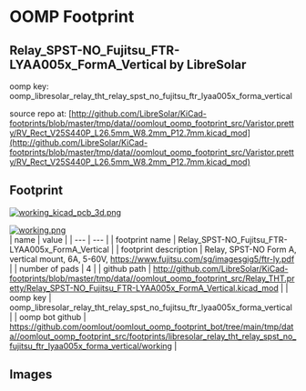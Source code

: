 # OOMP Footprint  
## Relay_SPST-NO_Fujitsu_FTR-LYAA005x_FormA_Vertical  by LibreSolar  
  
oomp key: oomp_libresolar_relay_tht_relay_spst_no_fujitsu_ftr_lyaa005x_forma_vertical  
  
source repo at: [http://github.com/LibreSolar/KiCad-footprints/blob/master/tmp/data//oomlout_oomp_footprint_src/Varistor.pretty/RV_Rect_V25S440P_L26.5mm_W8.2mm_P12.7mm.kicad_mod](http://github.com/LibreSolar/KiCad-footprints/blob/master/tmp/data//oomlout_oomp_footprint_src/Varistor.pretty/RV_Rect_V25S440P_L26.5mm_W8.2mm_P12.7mm.kicad_mod)  
## Footprint  
  
[![working_kicad_pcb_3d.png](working_kicad_pcb_3d_600.png)](working_kicad_pcb_3d.png)  
  
[![working.png](working_600.png)](working.png)  
| name | value | 
| --- | --- | 
| footprint name | Relay_SPST-NO_Fujitsu_FTR-LYAA005x_FormA_Vertical | 
| footprint description | Relay, SPST-NO Form A, vertical mount, 6A, 5-60V, https://www.fujitsu.com/sg/imagesgig5/ftr-ly.pdf | 
| number of pads | 4 | 
| github path | http://github.com/LibreSolar/KiCad-footprints/blob/master/tmp/data//oomlout_oomp_footprint_src/Relay_THT.pretty/Relay_SPST-NO_Fujitsu_FTR-LYAA005x_FormA_Vertical.kicad_mod | 
| oomp key | oomp_libresolar_relay_tht_relay_spst_no_fujitsu_ftr_lyaa005x_forma_vertical | 
| oomp bot github | https://github.com/oomlout/oomlout_oomp_footprint_bot/tree/main/tmp/data//oomlout_oomp_footprint_src/footprints/libresolar_relay_tht_relay_spst_no_fujitsu_ftr_lyaa005x_forma_vertical/working | 
## Images  
